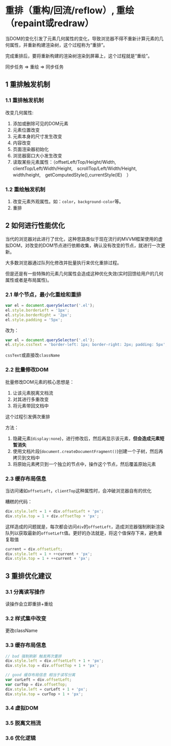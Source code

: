 # 重排（重构/回流/reflow）, 重绘（repaint或redraw）

当DOM的变化引发了元素几何属性的变化，导致浏览器不得不重新计算元素的几何属性，并重新构建渲染树，这个过程称为“重排”。

完成重排后，要将重新构建的渲染树渲染到屏幕上，这个过程就是“重绘”。

同步任务 => 重绘 => 同步任务

## 1 重排触发机制

### 1.1 重排触发机制

改变几何属性:

1. 添加或删除可见的DOM元素
2. 元素位置改变
3. 元素本身的尺寸发生改变
4. 内容改变
5. 页面渲染器初始化
6. 浏览器窗口大小发生改变
7. 读取某些元素属性：（offsetLeft/Top/Height/Width,　clientTop/Left/Width/Height,　scrollTop/Left/Width/Height,　width/height,　getComputedStyle(),currentStyle(IE)　）

### 1.2 重绘触发机制

1. 改变元素外观属性。如：`color`，`background-color`等。
2. 重排

## 2 如何进行性能优化

当代的浏览器对此进行了优化，这种思路类似于现在流行的MVVM框架使用的虚拟DOM，对改变的DOM节点进行依赖收集，确认没有改变的节点，就进行一次更新。

大多数浏览器通过队列化修改并批量执行来优化重排过程。

但是还是有一些特殊的元素几何属性会造成这种优化失效(实时回馈给用户的几何属性或者是布局属性)。

### 2.1 单个节点，最小化重绘和重排

```js
var el = document.querySelector('.el');
el.style.borderLeft = '1px';
el.style.borderRight = '2px';
el.style.padding = '5px';
```

改为：

```js
var el = document.querySelector('.el');
el.style.cssText = 'border-left: 1px; border-right: 2px; padding: 5px';
```

`cssText`或直接改`className`

### 2.2 批量修改DOM

批量修改DOM元素的核心思想是：

1. 让该元素脱离文档流
2. 对其进行多重改变
3. 将元素带回文档中

这个过程引发俩次重排

方法：

1. 隐藏元素(`display:none`)，进行修改后，然后再显示该元素，**但会造成元素短暂消失**
2. 使用文档片段(`document.createDocumentFragment()`)创建一个子树，然后再拷贝到文档中
3. 将原始元素拷贝到一个独立的节点中，操作这个节点，然后覆盖原始元素

### 2.3 缓存布局信息

当访问诸如`offsetLeft`，`clientTop`这种属性时，会冲破浏览器自有的优化

糟糕的代码：

```js
div.style.left = 1 + div.offsetLeft + 'px';
div.style.top = 1 + div.offsetTop + 'px';
```

这样造成的问题就是，每次都会访问`div`的`offsetLeft`，造成浏览器强制刷新渲染队列以获取最新的`offsetLeft`值。更好的办法就是，将这个值保存下来，避免重复取值

```js
current = div.offsetLeft;
div.style.left = 1 + ++current + 'px';
div.style.top = 1 + ++current + 'px';
```

## 3 重排优化建议

### 3.1 分离读写操作

读操作会立即重排+重绘

### 3.2 样式集中改变

更改className

### 3.3 缓存布局信息

```js
// bad 强制刷新 触发两次重排
div.style.left = div.offsetLeft + 1 + 'px';
div.style.top = div.offsetTop + 1 + 'px';

// good 缓存布局信息 相当于读写分离
var curLeft = div.offsetLeft;
var curTop = div.offsetTop;
div.style.left = curLeft + 1 + 'px';
div.style.top = curTop + 1 + 'px';
```

### 3.4 虚拟DOM

### 3.5 脱离文档流

### 3.6 优化逻辑
